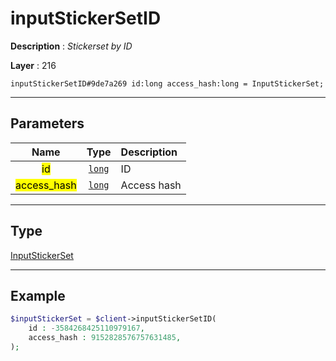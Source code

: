 # inputStickerSetID

**Description** : *Stickerset by ID*

**Layer** : 216

```tl
inputStickerSetID#9de7a269 id:long access_hash:long = InputStickerSet;
```

---

## Parameters

| Name | Type | Description |
| :---: | :---: | :--- |
| <mark>id</mark> | [`long`](type/long) | ID |
| <mark>access_hash</mark> | [`long`](type/long) | Access hash |

---

## Type

[InputStickerSet](type/InputStickerSet)

---

## Example

```php
$inputStickerSet = $client->inputStickerSetID(
	id : -3584268425110979167,
	access_hash : 9152828576757631485,
);
```